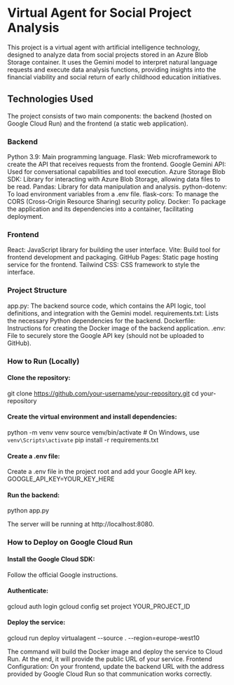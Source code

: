 # Virtual Agent for Social Project Analysis

This project is a virtual agent with artificial intelligence technology, designed to analyze data from social projects stored in an Azure Blob Storage container. It uses the Gemini model to interpret natural language requests and execute data analysis functions, providing insights into the financial viability and social return of early childhood education initiatives.

## Technologies Used

The project consists of two main components: the backend (hosted on Google Cloud Run) and the frontend (a static web application).

### Backend

Python 3.9: Main programming language.
Flask: Web microframework to create the API that receives requests from the frontend.
Google Gemini API: Used for conversational capabilities and tool execution.
Azure Storage Blob SDK: Library for interacting with Azure Blob Storage, allowing data files to be read.
Pandas: Library for data manipulation and analysis.
python-dotenv: To load environment variables from a .env file.
flask-cors: To manage the CORS (Cross-Origin Resource Sharing) security policy.
Docker: To package the application and its dependencies into a container, facilitating deployment.

### Frontend

React: JavaScript library for building the user interface.
Vite: Build tool for frontend development and packaging.
GitHub Pages: Static page hosting service for the frontend.
Tailwind CSS: CSS framework to style the interface.

### Project Structure

app.py: The backend source code, which contains the API logic, tool definitions, and integration with the Gemini model.
requirements.txt: Lists the necessary Python dependencies for the backend.
Dockerfile: Instructions for creating the Docker image of the backend application.
.env: File to securely store the Google API key (should not be uploaded to GitHub).

### How to Run (Locally)


#### Clone the repository:
git clone https://github.com/your-username/your-repository.git
cd your-repository


#### Create the virtual environment and install dependencies:
python -m venv venv
source venv/bin/activate  # On Windows, use `venv\Scripts\activate`
pip install -r requirements.txt


#### Create a .env file:
Create a .env file in the project root and add your Google API key.
GOOGLE_API_KEY=YOUR_KEY_HERE


#### Run the backend:
python app.py


The server will be running at http://localhost:8080.


### How to Deploy on Google Cloud Run


#### Install the Google Cloud SDK: 
Follow the official Google instructions.

#### Authenticate:
gcloud auth login
gcloud config set project YOUR_PROJECT_ID


#### Deploy the service:
gcloud run deploy virtualagent --source . --region=europe-west10


The command will build the Docker image and deploy the service to Cloud Run. At the end, it will provide the public URL of your service.
Frontend Configuration:
On your frontend, update the backend URL with the address provided by Google Cloud Run so that communication works correctly.
